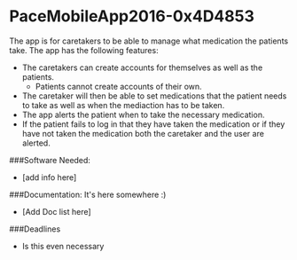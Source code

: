 # PaceMobileApp2016-0x4D4853

The app is for caretakers to be able to manage what medication the patients take. The app has the following features:

* The caretakers can create accounts for themselves as well as the patients.
  * Patients cannot create accounts of their own.
* The caretaker will then be able to set medications that the patient needs to take as well as when the mediaction has to be taken. 
* The app alerts the patient when to take the necessary medication. 
* If the patient fails to log in that they have taken the medication or if they have not taken the medication both the caretaker and the user are alerted.

###Software Needed:
* [add info here]

###Documentation:
It's here somewhere :)

* [Add Doc list here]

###Deadlines
* Is this even necessary
